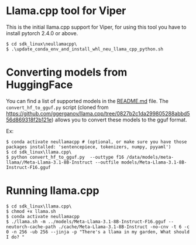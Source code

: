 # Llama.cpp tool for Viper

This is the initial llama.cpp support for Viper, for using this tool you have to install pytorch 2.4.0 or above.
```
$ cd sdk_linux\neullamacpp\
$ .\update_conda_env_and_install_whl_neu_llama_cpp_python.sh
```

# Converting models from HuggingFace

You can find a list of supported models in the [README.md](https://github.com/neuchips-support/neuchips-sdk/tree/main/sdk_linux#readme) file.
The `convert_hf_to_gguf.py` script (cloned from https://github.com/ggerganov/llama.cpp/tree/0827b2c1da299805288abbd556d869318f2b121e) allows you to convert these models to the gguf format.

Ex: 
```
$ conda activate neullamacpp # (optional, or make sure you have those packages installed: 'sentencepiece, tokenizers, numpy, pyyaml')
$ cd sdk_linux\llama.cpp\
$ python convert_hf_to_gguf.py  --outtype f16 /data/models/meta-llama//Meta-Llama-3.1-8B-Instruct --outfile models/Meta-Llama-3.1-8B-Instruct-F16.gguf
```

# Running llama.cpp

```
$ cd sdk_linux\llama.cpp\
$ chmod +x llama.sh
$ conda activate neullamacpp 
$ ./llama.sh -m ../models/Meta-Llama-3.1-8B-Instruct-F16.gguf --neutorch-cache-path ./cache/Meta-Llama-3.1-8B-Instruct -no-cnv -t 6 -c 0 -n 256 -ub 256 --jinja -p "There's a llama in my garden, What should I do? "
```
